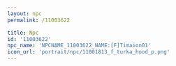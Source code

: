 ```yaml
---
layout: npc
permalink: /11003622

title: Npc
id: '11003622'
npc_name: 'NPCNAME_11003622_NAME:[F]Timaion01'
icon_url: 'portrait/npc/11001813_f_turka_hood_p.png'
---
```

